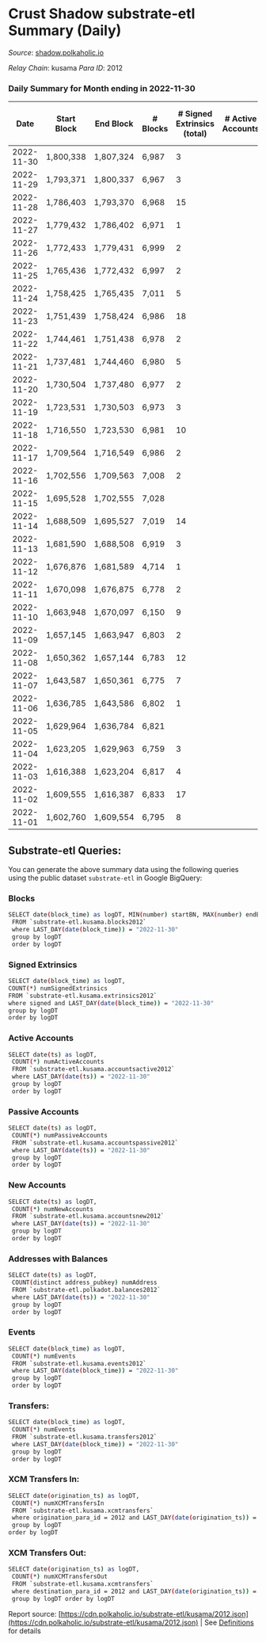 # Crust Shadow substrate-etl Summary (Daily)

_Source_: [shadow.polkaholic.io](https://shadow.polkaholic.io)

*Relay Chain*: kusama
*Para ID*: 2012



### Daily Summary for Month ending in 2022-11-30


| Date | Start Block | End Block | # Blocks | # Signed Extrinsics (total) | # Active Accounts | # Passive | # New | # Addresses with Balances | # Events | # Transfers | # XCM Transfers In | # XCM Transfers Out | Issues | 
| ---- | ----------- | --------- | -------- | --------------------------- | ----------------- | --------- | ----- | ------------------------- | -------- | ----------- | ------------------ | ------------------- | ------ |
| 2022-11-30 | 1,800,338 | 1,807,324 | 6,987 | 3 |  |  |  | 1,695 | 14,003 | 3 ($21.24) | 1 ($2.25) |   |  |
| 2022-11-29 | 1,793,371 | 1,800,337 | 6,967 | 3 |  |  |  | 1,692 | 13,958 | 3 ($135.92) |   | 1 ($59.70) |  |
| 2022-11-28 | 1,786,403 | 1,793,370 | 6,968 | 15 |  |  |  | 1,691 | 14,074 | 12 ($356.71) | 7 ($59.57) | 9 ($117.44) |  |
| 2022-11-27 | 1,779,432 | 1,786,402 | 6,971 | 1 |  |  |  | 1,689 | 13,950 | 1 ($208.32) |   |   |  |
| 2022-11-26 | 1,772,433 | 1,779,431 | 6,999 | 2 |  |  |  | 1,689 | 14,017 | 2 ($1,065.65) |   |   |  |
| 2022-11-25 | 1,765,436 | 1,772,432 | 6,997 | 2 |  |  |  |  | 14,011 | 2 ($118.90) |   | 1 ($59.45) |  |
| 2022-11-24 | 1,758,425 | 1,765,435 | 7,011 | 5 |  |  |  |  | 14,064 | 3 ($15.52) | 2 ($0.34) | 2 ($0.33) |  |
| 2022-11-23 | 1,751,439 | 1,758,424 | 6,986 | 18 |  |  |  | 1,687 | 14,110 | 13 ($2,148.67) | 4 ($0.57) | 3 ($1.93) |  |
| 2022-11-22 | 1,744,461 | 1,751,438 | 6,978 | 2 |  |  |  | 1,681 | 13,986 | 2 ($121.08) | 3 ($131.92) |   |  |
| 2022-11-21 | 1,737,481 | 1,744,460 | 6,980 | 5 |  |  |  |  | 13,999 | 5 ($252.73) |   | 2 ($126.15) |  |
| 2022-11-20 | 1,730,504 | 1,737,480 | 6,977 | 2 |  |  |  |  | 13,970 | 2 ($124.71) |   | 1 ($62.36) |  |
| 2022-11-19 | 1,723,531 | 1,730,503 | 6,973 | 3 |  |  |  |  | 13,972 | 3 ($239.92) |   | 1 ($205.05) |  |
| 2022-11-18 | 1,716,550 | 1,723,530 | 6,981 | 10 |  |  |  |  | 14,039 | 10 ($1,067.09) |   | 5 ($658.74) |  |
| 2022-11-17 | 1,709,564 | 1,716,549 | 6,986 | 2 |  |  |  | 1,680 | 14,002 | 2 ($559.04) | 4 ($0.23) |   |  |
| 2022-11-16 | 1,702,556 | 1,709,563 | 7,008 | 2 |  |  |  | 1,680 | 14,032 | 2 ($13.05) |   |   |  |
| 2022-11-15 | 1,695,528 | 1,702,555 | 7,028 |  |  |  |  |  | 14,065 |   |   |   |  |
| 2022-11-14 | 1,688,509 | 1,695,527 | 7,019 | 14 |  |  |  |  | 14,132 | 1 ($39.61) |   |   |  |
| 2022-11-13 | 1,681,590 | 1,688,508 | 6,919 | 3 |  |  |  |  | 13,861 | 1 ($29.20) |   |   |  |
| 2022-11-12 | 1,676,876 | 1,681,589 | 4,714 | 1 |  |  |  |  | 9,438 | 1 ($1.04) |   | 1 ($1.04) |  |
| 2022-11-11 | 1,670,098 | 1,676,875 | 6,778 | 2 |  |  |  |  | 13,579 | 1 ($1.01) | 2 ($978.26) | 2 ($1.09) |  |
| 2022-11-10 | 1,663,948 | 1,670,097 | 6,150 | 9 |  |  |  |  | 13,132 | 214 ($466.74) | 8 ($2,055.87) | 4 ($213.07) |  |
| 2022-11-09 | 1,657,145 | 1,663,947 | 6,803 | 2 |  |  |  |  | 13,627 | 2 ($173.54) | 1 ($168.61) | 2 ($173.54) |  |
| 2022-11-08 | 1,650,362 | 1,657,144 | 6,783 | 12 |  |  |  |  | 13,659 | 7 ($6,789.98) |   |   |  |
| 2022-11-07 | 1,643,587 | 1,650,361 | 6,775 | 7 |  |  |  |  | 13,614 | 7 ($122.51) | 3 ($171.80) |   |  |
| 2022-11-06 | 1,636,785 | 1,643,586 | 6,802 | 1 |  |  |  |  | 13,618 | 1 ($0.45) | 1 ($3.26) | 1 ($0.45) |  |
| 2022-11-05 | 1,629,964 | 1,636,784 | 6,821 |  |  |  |  | 1,507 | 13,650 |   | 2 ($26.74) |   |  |
| 2022-11-04 | 1,623,205 | 1,629,963 | 6,759 | 3 |  |  |  |  | 13,543 | 2 ($18.00) |   |   |  |
| 2022-11-03 | 1,616,388 | 1,623,204 | 6,817 | 4 |  |  |  | 1,506 | 13,665 | 4 ($712.61) |   | 1 ($48.63) |  |
| 2022-11-02 | 1,609,555 | 1,616,387 | 6,833 | 17 |  |  |  | 1,506 | 13,809 | 12 ($73.08) | 4 ($0.86) | 4 ($4.28) |  |
| 2022-11-01 | 1,602,760 | 1,609,554 | 6,795 | 8 |  |  |  |  | 13,650 | 4 ($299.03) | 2 ($250.76) | 1 ($1.37) |  |

## Substrate-etl Queries:
You can generate the above summary data using the following queries using the public dataset `substrate-etl` in Google BigQuery:

### Blocks
```bash
SELECT date(block_time) as logDT, MIN(number) startBN, MAX(number) endBN, COUNT(*) numBlocks 
 FROM `substrate-etl.kusama.blocks2012`  
 where LAST_DAY(date(block_time)) = "2022-11-30" 
 group by logDT 
 order by logDT
```

### Signed Extrinsics
```bash
SELECT date(block_time) as logDT, 
COUNT(*) numSignedExtrinsics 
FROM `substrate-etl.kusama.extrinsics2012`  
where signed and LAST_DAY(date(block_time)) = "2022-11-30" 
group by logDT 
order by logDT
```

### Active Accounts
```bash
SELECT date(ts) as logDT, 
 COUNT(*) numActiveAccounts 
 FROM `substrate-etl.kusama.accountsactive2012` 
 where LAST_DAY(date(ts)) = "2022-11-30" 
 group by logDT 
 order by logDT
```

### Passive Accounts
```bash
SELECT date(ts) as logDT, 
 COUNT(*) numPassiveAccounts 
 FROM `substrate-etl.kusama.accountspassive2012` 
 where LAST_DAY(date(ts)) = "2022-11-30" 
 group by logDT 
 order by logDT
```

### New Accounts
```bash
SELECT date(ts) as logDT, 
 COUNT(*) numNewAccounts 
 FROM `substrate-etl.kusama.accountsnew2012` 
 where LAST_DAY(date(ts)) = "2022-11-30" 
 group by logDT
 order by logDT
```

### Addresses with Balances
```bash
SELECT date(ts) as logDT,
 COUNT(distinct address_pubkey) numAddress 
 FROM `substrate-etl.polkadot.balances2012` 
 where LAST_DAY(date(ts)) = "2022-11-30" 
 group by logDT 
 order by logDT
```

### Events
```bash
SELECT date(block_time) as logDT, 
 COUNT(*) numEvents 
 FROM `substrate-etl.kusama.events2012` 
 where LAST_DAY(date(block_time)) = "2022-11-30" 
 group by logDT 
 order by logDT
```

### Transfers:
```bash
SELECT date(block_time) as logDT, 
 COUNT(*) numEvents 
 FROM `substrate-etl.kusama.transfers2012` 
 where LAST_DAY(date(block_time)) = "2022-11-30" 
 group by logDT 
 order by logDT
```

### XCM Transfers In:
```bash
SELECT date(origination_ts) as logDT, 
 COUNT(*) numXCMTransfersIn 
 FROM `substrate-etl.kusama.xcmtransfers` 
 where origination_para_id = 2012 and LAST_DAY(date(origination_ts)) = "2022-11-30" 
 group by logDT 
order by logDT
```

### XCM Transfers Out:
```bash
SELECT date(origination_ts) as logDT, 
 COUNT(*) numXCMTransfersOut 
 FROM `substrate-etl.kusama.xcmtransfers` 
 where destination_para_id = 2012 and LAST_DAY(date(origination_ts)) = "2022-11-30" 
 group by logDT order by logDT
```


Report source: [https://cdn.polkaholic.io/substrate-etl/kusama/2012.json](https://cdn.polkaholic.io/substrate-etl/kusama/2012.json) | See [Definitions](/DEFINITIONS.md) for details
